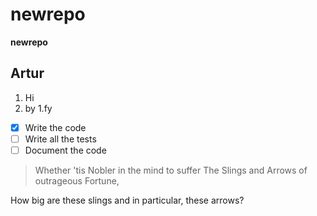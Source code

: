 # newrepo
**newrepo**
## Artur
1. Hi
2. by
 1.fy
- [X] Write the code
- [ ] Write all the tests
- [ ] Document the code

> Whether 'tis Nobler in the mind to suffer
> The Slings and Arrows of outrageous Fortune,

How big are these slings and in particular, these arrows?
